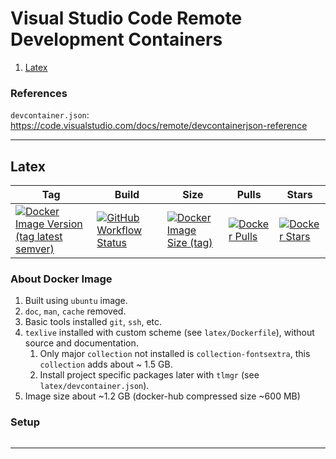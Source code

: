 # Visual Studio Code Remote Development Containers

1. [Latex](#latex)

### References
`devcontainer.json`: https://code.visualstudio.com/docs/remote/devcontainerjson-reference

--------------------------------------------------

## Latex
Tag|Build|Size|Pulls|Stars
---|---|---|---|---
[![Docker Image Version (tag latest semver)](https://img.shields.io/docker/v/singhramanpreet/vscode-devcontainers/latex-2020?logo=docker)](#) | [![GitHub Workflow Status](https://img.shields.io/github/workflow/status/singh-ramanpreet/vscode-devcontainers/DockerHub?logo=github)](#) | [![Docker Image Size (tag)](https://img.shields.io/docker/image-size/singhramanpreet/vscode-devcontainers/latex-2020?logo=docker)](#) | [![Docker Pulls](https://img.shields.io/docker/pulls/singhramanpreet/vscode-devcontainers.svg?logo=docker)](#) | [![Docker Stars](https://img.shields.io/docker/stars/singhramanpreet/vscode-devcontainers?logo=docker)](#)

### About Docker Image
   1. Built using `ubuntu` image.
   2. `doc`, `man`, `cache` removed.
   3. Basic tools installed `git`, `ssh`, etc.
   4. `texlive` installed with custom scheme (see `latex/Dockerfile`), without source and documentation.
      1. Only major `collection` not installed is `collection-fontsextra`, this `collection` adds about ~ 1.5 GB.
      2. Install project specific packages later with `tlmgr` (see `latex/devcontainer.json`).
   5. Image size about ~1.2 GB (docker-hub compressed size ~600 MB)

### Setup

```bash
```

--------------------------------------------------
